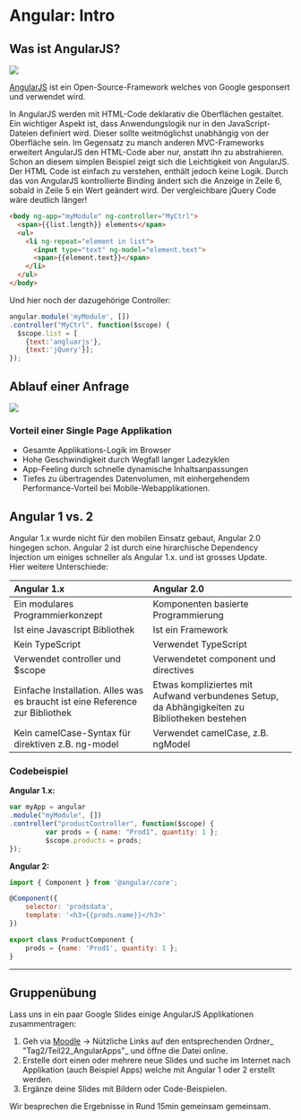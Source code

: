 # Angular: Intro

## Was ist AngularJS?

![](http://html5-mobile.de/wp-content/uploads/2012/05/angular-js-mvc-framework.png)

[AngularJS](https://angularjs.org/) ist ein Open-Source-Framework welches von Google gesponsert und verwendet wird.

In AngularJS werden mit HTML-Code deklarativ die Oberflächen gestaltet. Ein wichtiger Aspekt ist, dass Anwendungslogik nur in den JavaScript-Dateien definiert wird. Dieser sollte weitmöglichst unabhängig von der Oberfläche sein. Im Gegensatz zu manch anderen MVC-Frameworks erweitert AngularJS den HTML-Code aber nur, anstatt ihn zu abstrahieren.  
Schon an diesem simplen Beispiel zeigt sich die Leichtigkeit von AngularJS. Der HTML Code ist einfach zu verstehen, enthält jedoch keine Logik. Durch das von AngularJS kontrollierte Binding ändert sich die Anzeige in Zeile 6, sobald in Zeile 5 ein Wert geändert wird. Der vergleichbare jQuery Code wäre deutlich länger!

```html
<body ng-app="myModule" ng-controller="MyCtrl">
  <span>{{list.length}} elements</span>
  <ul>
    <li ng-repeat="element in list">
      <input type="text" ng-model="element.text">
      <span>{{element.text}}</span>
    </li>
  </ul>
</body>
```

Und hier noch der dazugehörige Controller:

```js
angular.module('myModule', [])
.controller("MyCtrl", function($scope) {
  $scope.list = [
    {text:'angluarjs'},
    {text:'jQuery'}];
});
```

## Ablauf einer Anfrage

![](http://www.innotix.com/files/2914/5631/4175/SinglePage_Lifecycle.png)

### Vorteil einer Single Page Applikation

* Gesamte Applikations-Logik im Browser
* Hohe Geschwindigkeit durch Wegfall langer Ladezyklen
* App-Feeling durch schnelle dynamische Inhaltsanpassungen
* Tiefes zu übertragendes Datenvolumen, mit einhergehendem Performance-Vorteil bei Mobile-Webapplikationen.

## Angular 1 vs. 2

Angular 1.x wurde nicht für den mobilen Einsatz gebaut, Angular 2.0 hingegen schon. Angular 2 ist durch eine hirarchische Dependency Injection um einiges schneller als Angular 1.x. und ist grosses Update.  
Hier weitere Unterschiede:

| Angular 1.x | Angular 2.0 |
| :--- | :--- |
| Ein modulares Programmierkonzept | Komponenten basierte Programmierung |
| Ist eine Javascript Bibliothek | Ist ein Framework |
| Kein TypeScript | Verwendet TypeScript |
| Verwendet controller und $scope | Verwendetet component und directives |
| Einfache Installation. Alles was es braucht ist eine Reference zur Bibliothek | Etwas kompliziertes mit Aufwand verbundenes Setup, da Abhängigkeiten zu Bibliotheken bestehen |
| Kein camelCase-Syntax für direktiven z.B. ng-model | Verwendet camelCase, z.B. ngModel |

### Codebeispiel

**Angular 1.x:**

```js
var myApp = angular
.module("myModule", [])
.controller("productController", function($scope) {
         var prods = { name: "Prod1", quantity: 1 };
         $scope.products = prods;
});
```

**Angular 2:**

```js
import { Component } from '@angular/core';

@Component({
    selector: 'prodsdata',
    template: '<h3>{{prods.name}}</h3>'
})

export class ProductComponent {
    prods = {name: 'Prod1', quantity: 1 };
}
```

---
## Gruppenübung

Lass uns in ein paar Google Slides einige AngularJS Applikationen zusammentragen:


1. Geh via [Moodle](https://kurse.ict-bz.ch/) -&gt; Nützliche Links auf den entsprechenden Ordner_ "Tag2/Teil22\_AngularApps"_ und öffne die Datei online.
2. Erstelle dort einen oder mehrere neue Slides und suche im Internet nach Applikation (auch Beispiel Apps) welche mit Angular 1 oder 2 erstellt werden. 
4. Ergänze deine Slides mit Bildern oder Code-Beispielen.

Wir besprechen die Ergebnisse in Rund 15min gemeinsam gemeinsam.

